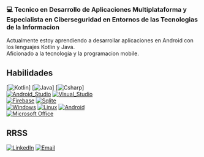 ### 💻 Tecnico en Desarrollo de Aplicaciones Multiplataforma y Especialista en Ciberseguridad en Entornos de las Tecnologias de la Informacion

Actualmente estoy aprendiendo a desarrollar aplicaciones en Android con los lenguajes Kotlin y Java.</br>
Aficionado a la tecnologia y la programacion mobile.

## Habilidades

[![Kotlin](https://img.shields.io/badge/Kotlin-0095D5?style=for-the-badge&logo=kotlin&logoColor=white&labelColor=101010)]
[![Java](https://img.shields.io/badge/Java-007396?style=for-the-badge&logo=java&logoColor=white&labelColor=101010)]
[![Csharp](https://img.shields.io/badge/csharp-6E3995?style=for-the-badge&logo=csharp&logoColor=white&labelColor=101010)]
</br>
[![Android_Studio](https://img.shields.io/badge/Android_Studio-3DDC84?style=for-the-badge&logo=android-studio&logoColor=white&labelColor=101010)]()
[![Visual_Studio](https://img.shields.io/badge/visual_studio-5D0881?style=for-the-badge&logo=visualstudio&logoColor=white&labelColor=101010)]()
</br>
[![Firebase](https://img.shields.io/badge/Firebase-FFCA28?style=for-the-badge&logo=firebase&logoColor=white&labelColor=101010)]()
[![Sqlite](https://img.shields.io/badge/sqlite-80B6F3?style=for-the-badge&logo=sqlite&logoColor=white&labelColor=101010)]()
</br>
[![Windows](https://img.shields.io/badge/windows-2785F0?style=for-the-badge&logo=windows&logoColor=white&labelColor=101010)]()
[![Linux](https://img.shields.io/badge/linux-F3A811?style=for-the-badge&logo=linux&logoColor=white&labelColor=101010)]()
[![Android](https://img.shields.io/badge/Android-3DDC84?style=for-the-badge&logo=android&logoColor=white&labelColor=101010)]()
</br>
[![Microsoft Office](https://img.shields.io/badge/microsoft_office-DE5E00?style=for-the-badge&logo=microsoftoffice&logoColor=white&labelColor=101010)]()

## RRSS
[![LinkedIn](https://img.shields.io/badge/LinkedIn-Jose_Fernando_Alvarez-0077B5?style=for-the-badge&logo=linkedin&logoColor=white&labelColor=101010)](https://www.linkedin.com/in/jose-fernando-álvarez-romero-074625209)
[![Email](https://img.shields.io/badge/Gmail-joseferalvarezromero@gmail.com-D14836?style=for-the-badge&logo=gmail&logoColor=white&labelColor=101010)](mailto:joseferalvarezromero@gmail.com)



